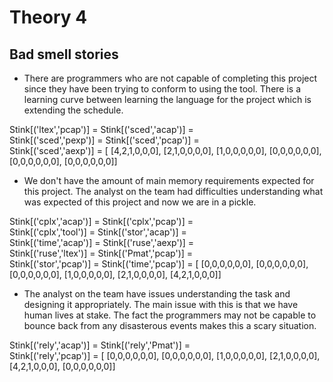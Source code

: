 # Theory 4 

## Bad smell stories

- There are programmers who are not capable of completing this project since they have been trying to conform to using the tool. There is a learning curve between learning the language for the project which is extending the schedule.

Stink[('ltex','pcap')] = Stink[('sced','acap')] = \
Stink[('sced','pexp')] = Stink[('sced','pcap')] = \
Stink[('sced','aexp')] = [
 [4,2,1,0,0,0],
 [2,1,0,0,0,0],
 [1,0,0,0,0,0],
 [0,0,0,0,0,0],
 [0,0,0,0,0,0],
 [0,0,0,0,0,0]]

- We don't have the amount of main memory requirements expected for this project. The analyst on the team  had difficulties understanding what was expected of this project and now we are in a pickle.


Stink[('cplx','acap')] = Stink[('cplx','pcap')] = \
Stink[('cplx','tool')] = Stink[('stor','acap')] = \
Stink[('time','acap')] = Stink[('ruse','aexp')] = \
Stink[('ruse','ltex')] = Stink[('Pmat','pcap')] = \
Stink[('stor','pcap')] = Stink[('time','pcap')] = [
 [0,0,0,0,0,0],
 [0,0,0,0,0,0],
 [0,0,0,0,0,0],
 [1,0,0,0,0,0],
 [2,1,0,0,0,0],
 [4,2,1,0,0,0]]


 - The analyst on the team have issues understanding the task and designing it appropriately. The main issue with this is that we have human lives at stake. The fact the programmers may not be capable to bounce back from any disasterous events makes this a scary situation. 


Stink[('rely','acap')] = Stink[('rely','Pmat')] = \
Stink[('rely','pcap')] = [
 [0,0,0,0,0,0],
 [0,0,0,0,0,0],
 [1,0,0,0,0,0],
 [2,1,0,0,0,0],
 [4,2,1,0,0,0],
 [0,0,0,0,0,0]]



